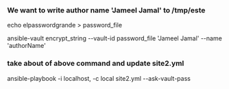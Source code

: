 ### We want to write author name 'Jameel Jamal' to /tmp/este

echo elpasswordgrande > password_file


ansible-vault encrypt_string --vault-id password_file 'Jameel Jamal' --name 'authorName'
### take about of above command and update site2.yml


ansible-playbook -i localhost, -c local site2.yml --ask-vault-pass
